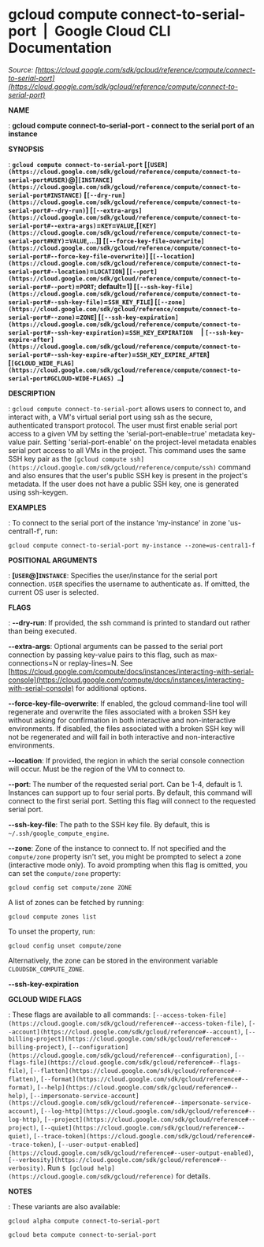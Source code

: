 # gcloud compute connect-to-serial-port  |  Google Cloud CLI Documentation

*Source: [https://cloud.google.com/sdk/gcloud/reference/compute/connect-to-serial-port](https://cloud.google.com/sdk/gcloud/reference/compute/connect-to-serial-port)*

**NAME**

: **gcloud compute connect-to-serial-port - connect to the serial port of an instance**

**SYNOPSIS**

: **`gcloud compute connect-to-serial-port` [`[USER](https://cloud.google.com/sdk/gcloud/reference/compute/connect-to-serial-port#USER)`@]`[INSTANCE](https://cloud.google.com/sdk/gcloud/reference/compute/connect-to-serial-port#INSTANCE)` [`[--dry-run](https://cloud.google.com/sdk/gcloud/reference/compute/connect-to-serial-port#--dry-run)`] [`[--extra-args](https://cloud.google.com/sdk/gcloud/reference/compute/connect-to-serial-port#--extra-args)`=`KEY`=`VALUE`,[`[KEY](https://cloud.google.com/sdk/gcloud/reference/compute/connect-to-serial-port#KEY)`=`VALUE`,…]] [`[--force-key-file-overwrite](https://cloud.google.com/sdk/gcloud/reference/compute/connect-to-serial-port#--force-key-file-overwrite)`] [`[--location](https://cloud.google.com/sdk/gcloud/reference/compute/connect-to-serial-port#--location)`=`LOCATION`] [`[--port](https://cloud.google.com/sdk/gcloud/reference/compute/connect-to-serial-port#--port)`=`PORT`; default=1] [`[--ssh-key-file](https://cloud.google.com/sdk/gcloud/reference/compute/connect-to-serial-port#--ssh-key-file)`=`SSH_KEY_FILE`] [`[--zone](https://cloud.google.com/sdk/gcloud/reference/compute/connect-to-serial-port#--zone)`=`ZONE`] [`[--ssh-key-expiration](https://cloud.google.com/sdk/gcloud/reference/compute/connect-to-serial-port#--ssh-key-expiration)`=`SSH_KEY_EXPIRATION`     | `[--ssh-key-expire-after](https://cloud.google.com/sdk/gcloud/reference/compute/connect-to-serial-port#--ssh-key-expire-after)`=`SSH_KEY_EXPIRE_AFTER`] [`[GCLOUD_WIDE_FLAG](https://cloud.google.com/sdk/gcloud/reference/compute/connect-to-serial-port#GCLOUD-WIDE-FLAGS) …`]**

**DESCRIPTION**

: `gcloud compute connect-to-serial-port` allows users to connect to,
and interact with, a VM's virtual serial port using ssh as the secure,
authenticated transport protocol.
The user must first enable serial port access to a given VM by setting the
'serial-port-enable=true' metadata key-value pair. Setting 'serial-port-enable'
on the project-level metadata enables serial port access to all VMs in the
project.
This command uses the same SSH key pair as the `[gcloud compute ssh](https://cloud.google.com/sdk/gcloud/reference/compute/ssh)` command
and also ensures that the user's public SSH key is present in the project's
metadata. If the user does not have a public SSH key, one is generated using
ssh-keygen.

**EXAMPLES**

: To connect to the serial port of the instance 'my-instance' in zone
'us-central1-f', run:

```
gcloud compute connect-to-serial-port my-instance --zone=us-central1-f
```

**POSITIONAL ARGUMENTS**

: **[`USER`@]`INSTANCE`**:
Specifies the user/instance for the serial port connection.
``USER`` specifies the username to authenticate
as. If omitted, the current OS user is selected.

**FLAGS**

: **--dry-run**:
If provided, the ssh command is printed to standard out rather than being
executed.

**--extra-args**:
Optional arguments can be passed to the serial port connection by passing
key-value pairs to this flag, such as max-connections=N or replay-lines=N. See
[https://cloud.google.com/compute/docs/instances/interacting-with-serial-console](https://cloud.google.com/compute/docs/instances/interacting-with-serial-console)
for additional options.

**--force-key-file-overwrite**:
If enabled, the gcloud command-line tool will regenerate and overwrite the files
associated with a broken SSH key without asking for confirmation in both
interactive and non-interactive environments.
If disabled, the files associated with a broken SSH key will not be regenerated
and will fail in both interactive and non-interactive environments.

**--location**:
If provided, the region in which the serial console connection will occur. Must
be the region of the VM to connect to.

**--port**:
The number of the requested serial port. Can be 1-4, default is 1.
Instances can support up to four serial ports. By default, this command will
connect to the first serial port. Setting this flag will connect to the
requested serial port.

**--ssh-key-file**:
The path to the SSH key file. By default, this is
``~/.ssh/google_compute_engine``.

**--zone**:
Zone of the instance to connect to. If not specified and the
``compute/zone`` property isn't set, you might
be prompted to select a zone (interactive mode only).
To avoid prompting when this flag is omitted, you can set the
``compute/zone`` property:

```
gcloud config set compute/zone ZONE
```

A list of zones can be fetched by running:

```
gcloud compute zones list
```

To unset the property, run:

```
gcloud config unset compute/zone
```

Alternatively, the zone can be stored in the environment variable
``CLOUDSDK_COMPUTE_ZONE``.

**--ssh-key-expiration**

**GCLOUD WIDE FLAGS**

: These flags are available to all commands: `[--access-token-file](https://cloud.google.com/sdk/gcloud/reference#--access-token-file)`,
`[--account](https://cloud.google.com/sdk/gcloud/reference#--account)`, `[--billing-project](https://cloud.google.com/sdk/gcloud/reference#--billing-project)`,
`[--configuration](https://cloud.google.com/sdk/gcloud/reference#--configuration)`,
`[--flags-file](https://cloud.google.com/sdk/gcloud/reference#--flags-file)`,
`[--flatten](https://cloud.google.com/sdk/gcloud/reference#--flatten)`, `[--format](https://cloud.google.com/sdk/gcloud/reference#--format)`, `[--help](https://cloud.google.com/sdk/gcloud/reference#--help)`, `[--impersonate-service-account](https://cloud.google.com/sdk/gcloud/reference#--impersonate-service-account)`,
`[--log-http](https://cloud.google.com/sdk/gcloud/reference#--log-http)`,
`[--project](https://cloud.google.com/sdk/gcloud/reference#--project)`, `[--quiet](https://cloud.google.com/sdk/gcloud/reference#--quiet)`, `[--trace-token](https://cloud.google.com/sdk/gcloud/reference#--trace-token)`, `[--user-output-enabled](https://cloud.google.com/sdk/gcloud/reference#--user-output-enabled)`,
`[--verbosity](https://cloud.google.com/sdk/gcloud/reference#--verbosity)`.
Run `$ [gcloud help](https://cloud.google.com/sdk/gcloud/reference)` for details.

**NOTES**

: These variants are also available:

```
gcloud alpha compute connect-to-serial-port
```

```
gcloud beta compute connect-to-serial-port
```